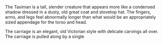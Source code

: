The Taximan is a tall, slender creature that appears more like a condensed shadow dressed in a dusty, old great coat and stovetop hat. The fingers, arms, and legs feel abnormally longer than what would be an appropriately sized appendage for the torso and head. 

The carriage is an elegant, old Victorian style with delicate carvings all over. The carriage is pulled along by a single 